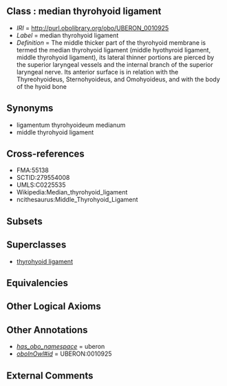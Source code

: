 
## Class : median thyrohyoid ligament

 * *IRI* = http://purl.obolibrary.org/obo/UBERON_0010925
 * *Label* = median thyrohyoid ligament
 * *Definition* = The middle thicker part of the thyrohyoid membrane is termed the median thyrohyoid ligament (middle hyothyroid ligament, middle thyrohyoid ligament), its lateral thinner portions are pierced by the superior laryngeal vessels and the internal branch of the superior laryngeal nerve. Its anterior surface is in relation with the Thyreohyoideus, Sternohyoideus, and Omohyoideus, and with the body of the hyoid bone

## Synonyms

 * ligamentum thyrohyoideum medianum
 * middle thyrohyoid ligament

## Cross-references

 * FMA:55138
 * SCTID:279554008
 * UMLS:C0225535
 * Wikipedia:Median_thyrohyoid_ligament
 * ncithesaurus:Middle_Thyrohyoid_Ligament

## Subsets


## Superclasses

 * [thyrohyoid ligament](../../UBERON/21/UBERON_0010921.md)

## Equivalencies


## Other Logical Axioms


## Other Annotations

 * *[has_obo_namespace](../../ce/oboInOwl#hasOBONamespace.md)* = uberon
 * *[oboInOwl#id](../../id/oboInOwl#id.md)* = UBERON:0010925

## External Comments

